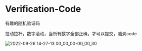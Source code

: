 # Verification-Code
有趣的随机验证码

拉动拉杆，数字滚动，当所有数字全部正确，才可以提交，脑洞code

![2022-09-26 14-27-13 00_00_00-00_00_30](https://user-images.githubusercontent.com/40413892/192301072-d2b8c339-3cff-4f1b-af5d-c31cc730a6bc.gif)
